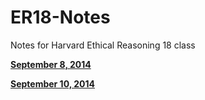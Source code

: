ER18-Notes
==========

Notes for Harvard Ethical Reasoning 18 class

**[September 8, 2014](2014-09-08.md)**

**[September 10, 2014](2014-09-10.md)**